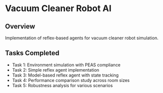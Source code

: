 # Vacuum Cleaner Robot AI
 
## Overview 
Implementation of reflex-based agents for vacuum cleaner robot simulation. 
 
## Tasks Completed 
- Task 1: Environment simulation with PEAS compliance 
- Task 2: Simple reflex agent implementation 
- Task 3: Model-based reflex agent with state tracking 
- Task 4: Performance comparison study across room sizes 
- Task 5: Robustness analysis for various scenarios 
 
